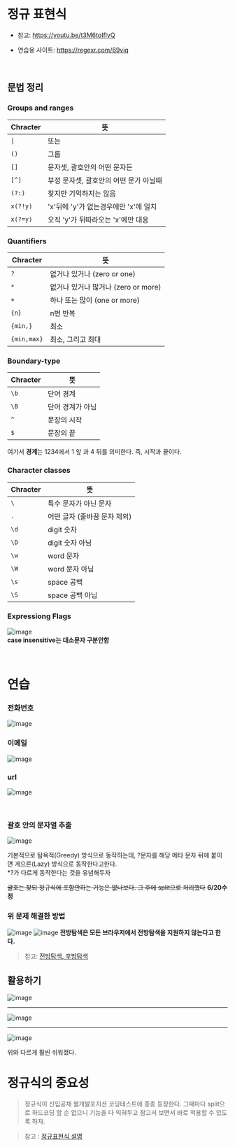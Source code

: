 # 정규 표현식

- 참고: https://youtu.be/t3M6toIflyQ

- 연습용 사이트: https://regexr.com/69viq   
   
<br>
   
## 문법 정리

### Groups and ranges

| Chracter | 뜻                                     |
| -------- | -------------------------------------- |
| `\|`     | 또는                                   |
| `()`     | 그룹                                   |
| `[]`     | 문자셋, 괄호안의 어떤 문자든           |
| `[^]`    | 부정 문자셋, 괄호안의 어떤 문가 아닐때 |
| `(?:)`   | 찾지만 기억하지는 않음                 |
| `x(?!y)`   |  'x'뒤에 'y'가 없는경우에만 'x'에 일치                 |
| `x(?=y)`   | 오직 'y'가 뒤따라오는 'x'에만 대응                 |

### Quantifiers

| Chracter    | 뜻                                  |
| ----------- | ----------------------------------- |
| `?`         | 없거나 있거나 (zero or one)         |
| `*`         | 없거나 있거나 많거나 (zero or more) |
| `+`         | 하나 또는 많이 (one or more)        |
| `{n}`       | n번 반복                            |
| `{min,}`    | 최소                                |
| `{min,max}` | 최소, 그리고 최대                   |

### Boundary-type

| Chracter | 뜻               |
| -------- | ---------------- |
| `\b`     | 단어 경계        |
| `\B`     | 단어 경계가 아님 |
| `^`      | 문장의 시작      |
| `$`      | 문장의 끝        |

여기서 **경계**는 1234에서 1 앞 과 4 뒤를 의미한다. 즉, 시작과 끝이다.


### Character classes

| Chracter | 뜻                           |
| -------- | ---------------------------- |
| `\`      | 특수 문자가 아닌 문자        |
| `.`      | 어떤 글자 (줄바꿈 문자 제외) |
| `\d`     | digit 숫자                   |
| `\D`     | digit 숫자 아님              |
| `\w`     | word 문자                    |
| `\W`     | word 문자 아님               |
| `\s`     | space 공백                   |
| `\S`     | space 공백 아님              |

### Expressiong Flags
![image](https://user-images.githubusercontent.com/43921054/109905597-5e364480-7ce2-11eb-8c35-81a5eeb4d1e6.png)  
**case insensitive는 대소문자 구분안함**  

<br>

# 연습
### 전화번호

![image](https://user-images.githubusercontent.com/43921054/109906018-0fd57580-7ce3-11eb-8efd-19e5df13c6ff.png)
### 이메일

![image](https://user-images.githubusercontent.com/43921054/109906198-6773e100-7ce3-11eb-87c2-a6c4b370085d.png)
### url

![image](https://user-images.githubusercontent.com/43921054/109906300-95f1bc00-7ce3-11eb-80f1-f1484515f374.png)

<br>

### 괄호 안의 문자열 추출 
![image](https://user-images.githubusercontent.com/43921054/122645809-3961c200-d157-11eb-8a2f-b8be9c401401.png)

기본적으로 탐욕적(Greedy) 방식으로 동작하는데, ?문자를 해당 메타 문자 뒤에 붙이면 게으른(Lazy) 방식으로 동작한다고한다.   
*?가 다르게 동작한다는 것을 유념해두자

~~괄호는 찾되 정규식에 포함안하는 기능은 없나보다. 그 후에 split으로 처리했다~~  **6/20수정**
### 위 문제 해결한 방법
![image](https://user-images.githubusercontent.com/43921054/122647011-24882d00-d15d-11eb-9f8d-a05695448f3c.png)
![image](https://user-images.githubusercontent.com/43921054/122647064-58635280-d15d-11eb-8878-b3cc5fbf632a.png)
**전방탐색은 모든 브라우저에서 전방탐색을 지원하지 않는다고 한다.**
> 참고: [전방탐색, 후방탐색](https://medium.com/@originerd/%EC%A0%95%EA%B7%9C%ED%91%9C%ED%98%84%EC%8B%9D-%EC%A2%80-%EB%8D%94-%EA%B9%8A%EC%9D%B4-%EC%95%8C%EC%95%84%EB%B3%B4%EA%B8%B0-5bd16027e1e0)

## 활용하기
![image](https://user-images.githubusercontent.com/43921054/109906495-f3860880-7ce3-11eb-935f-239a44d3170c.png)

---

![image](https://user-images.githubusercontent.com/43921054/122645862-82b21180-d157-11eb-9b61-668a12b96551.png)

---

![image](https://user-images.githubusercontent.com/43921054/122647285-74b3bf00-d15e-11eb-884a-f94accda8a7d.png)   

위와 다르게 훨씬 쉬워졌다.

# 정규식의 중요성

> 정규식이 신입공채 웹개발포지션 코딩테스트에 종종 등장한다. 그때마다 split으로 하드코딩 할 순 없으니 기능을 다 익혀두고 참고서 보면서 바로 적용할 수 있도록 하자.

> 참고 : [정규표현식 설명](https://curryyou.tistory.com/234) 
